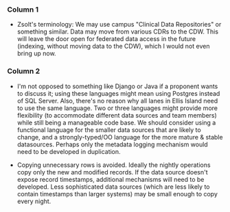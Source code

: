 ### Column 1
* Zsolt's terminology: We may use campus "Clinical Data Repositories" or something similar. Data may move from various CDRs to the CDW. This will leave the door open for federated data access in the future (indexing, without moving data to the CDW), which I would not even bring up now.

### Column 2
* I'm not opposed to something like Django or Java if a proponent wants to discuss it; using these languages might mean using Postgres instead of SQL Server.  Also, there's no reason why all lanes in Ellis Island need to use the same language.  Two or three languages might provide more flexibility (to accommodate different data sources and team members) while still being a manageable code base.  We should consider using a functional language for the smaller data sources that are likely to change, and a strongly-typed/OO language for the more mature & stable datasources.  Perhaps only the metadata logging mechanism would need to be developed in duplication.

* Copying unnecessary rows is avoided.  Ideally the nightly operations copy only the new and modified records.  If the data source doesn't expose  record timestamps, additional mechanisms will need to be developed.  Less sophisticated data sources (which are less likely to contain timestamps than larger systems) may be small enough to copy every night.
